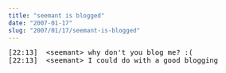 ```yaml
--- 
title: "seemant is blogged"
date: "2007-01-17"
slug: "2007/01/17/seemant-is-blogged"
---
```

<pre>[22:13]  &lt;seemant&gt; why don't you blog me? :(
[22:13]  &lt;seemant&gt; I could do with a good blogging</pre>
